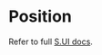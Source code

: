 # Position

Refer to full [S.UI docs](https://sui.sgroup.com.au/framework/components/position.html).